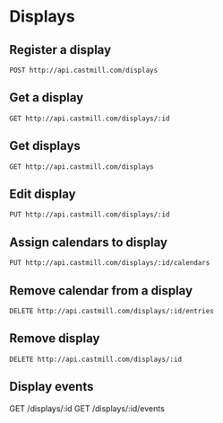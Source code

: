 
# Displays

## Register a display

`POST http://api.castmill.com/displays`

## Get a display

`GET http://api.castmill.com/displays/:id`

## Get displays

`GET http://api.castmill.com/displays`

## Edit display

`PUT http://api.castmill.com/displays/:id`

## Assign calendars to display

`PUT http://api.castmill.com/displays/:id/calendars`

## Remove calendar from a display

`DELETE http://api.castmill.com/displays/:id/entries`

## Remove display

`DELETE http://api.castmill.com/displays/:id`

## Display events

GET /displays/:id
GET /displays/:id/events
